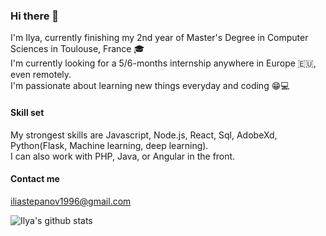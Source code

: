 ### Hi there 👋

I'm Ilya, currently finishing my 2nd year of Master's Degree in Computer Sciences in Toulouse, France 🎓<br>
I'm currently looking for a 5/6-months internship anywhere in Europe 🇪🇺, even remotely.<br>
I'm passionate about learning new things everyday and coding :grin::computer:<br>

#### Skill set
My strongest skills are Javascript, Node.js, React, Sql, AdobeXd, Python(Flask, Machine learning, deep learning).<br>
I can also work with PHP, Java, or Angular in the front.<br>

#### Contact me
iliastepanov1996@gmail.com

![Ilya's github stats](https://github-readme-stats.vercel.app/api?username=thatsLegit&show_icons=true&theme=onedark)



